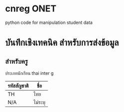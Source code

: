 # cnreg ONET
python code for manipulation student data
# บันทึกเชิงเทคนิค สำหรับการส่งข้อมูล
## สำหรับครู

ประเภทนักเรียน
thai
inter
g

	
	
	

| รหัสสัญชาติ  | ชื่อ |
| ------------- | ------------- |
| TH  | ไทย  |
| N/A  | ไม่ระบุ  |
